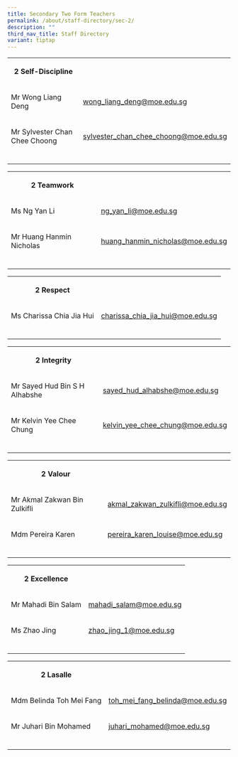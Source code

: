 ```yaml
---
title: Secondary Two Form Teachers
permalink: /about/staff-directory/sec-2/
description: ""
third_nav_title: Staff Directory
variant: tiptap
---
```

<table style="minWidth: 50px">
<colgroup>
<col>
<col>
</colgroup>
<tbody>
<tr>
<th rowspan="1" colspan="1">
<p>2 Self-Discipline</p>
</th>
<th rowspan="1" colspan="1">
<p></p>
</th>
</tr>
<tr>
<td rowspan="1" colspan="1">
<p>Mr Wong Liang Deng</p>
</td>
<td rowspan="1" colspan="1">
<p><a href="mailto:wong_liang_deng@moe.edu.sg" rel="noopener nofollow" target="_blank">wong_liang_deng@moe.edu.sg</a>
</p>
</td>
</tr>
<tr>
<td rowspan="1" colspan="1">
<p>Mr Sylvester Chan Chee Choong</p>
</td>
<td rowspan="1" colspan="1">
<p><a href="mailto:sylvester_chan_chee_choong@moe.edu.sg" rel="noopener nofollow" target="_blank">sylvester_chan_chee_choong@moe.edu.sg</a>
</p>
</td>
</tr>
<tr>
<td rowspan="1" colspan="1">
<p></p>
</td>
<td rowspan="1" colspan="1">
<p></p>
</td>
</tr>
</tbody>
</table>
<table style="minWidth: 50px">
<colgroup>
<col>
<col>
</colgroup>
<tbody>
<tr>
<th rowspan="1" colspan="1">
<p>2 Teamwork</p>
</th>
<th rowspan="1" colspan="1">
<p></p>
</th>
</tr>
<tr>
<td rowspan="1" colspan="1">
<p>Ms Ng Yan Li</p>
</td>
<td rowspan="1" colspan="1">
<p><a href="mailto:ng_yan_li@moe.edu.sg" rel="noopener nofollow" target="_blank">ng_yan_li@moe.edu.sg</a>
</p>
</td>
</tr>
<tr>
<td rowspan="1" colspan="1">
<p>Mr Huang Hanmin Nicholas</p>
</td>
<td rowspan="1" colspan="1">
<p><a href="mailto:huang_hanmin_nicholas@moe.edu.sg" rel="noopener nofollow" target="_blank">huang_hanmin_nicholas@moe.edu.sg</a>
</p>
</td>
</tr>
<tr>
<td rowspan="1" colspan="1">
<p></p>
</td>
<td rowspan="1" colspan="1">
<p></p>
</td>
</tr>
</tbody>
</table>
<table style="minWidth: 50px">
<colgroup>
<col>
<col>
</colgroup>
<tbody>
<tr>
<th rowspan="1" colspan="1">
<p>2 Respect</p>
</th>
<th rowspan="1" colspan="1">
<p></p>
</th>
</tr>
<tr>
<td rowspan="1" colspan="1">
<p>Ms Charissa Chia Jia Hui</p>
</td>
<td rowspan="1" colspan="1">
<p><a href="mailto:charissa_chia_jia_hui@moe.edu.sg" rel="noopener nofollow" target="_blank">charissa_chia_jia_hui@moe.edu.sg</a>
</p>
</td>
</tr>
<tr>
<td rowspan="1" colspan="1">
<p></p>
</td>
<td rowspan="1" colspan="1">
<p></p>
</td>
</tr>
</tbody>
</table>
<table style="minWidth: 50px">
<colgroup>
<col>
<col>
</colgroup>
<tbody>
<tr>
<th rowspan="1" colspan="1">
<p>2 Integrity</p>
</th>
<th rowspan="1" colspan="1">
<p></p>
</th>
</tr>
<tr>
<td rowspan="1" colspan="1">
<p>Mr Sayed Hud Bin S H Alhabshe</p>
</td>
<td rowspan="1" colspan="1">
<p><a href="mailto:sayed_hud_alhabshe@moe.edu.sg" rel="noopener nofollow" target="_blank">sayed_hud_alhabshe@moe.edu.sg</a>
</p>
</td>
</tr>
<tr>
<td rowspan="1" colspan="1">
<p>Mr Kelvin Yee Chee Chung</p>
</td>
<td rowspan="1" colspan="1">
<p><a href="mailto:kelvin_yee_chee_chung@moe.edu.sg" rel="noopener nofollow" target="_blank">kelvin_yee_chee_chung@moe.edu.sg</a>
</p>
</td>
</tr>
<tr>
<td rowspan="1" colspan="1">
<p></p>
</td>
<td rowspan="1" colspan="1">
<p></p>
</td>
</tr>
</tbody>
</table>
<table style="minWidth: 50px">
<colgroup>
<col>
<col>
</colgroup>
<tbody>
<tr>
<th rowspan="1" colspan="1">
<p>2 Valour</p>
</th>
<th rowspan="1" colspan="1">
<p></p>
</th>
</tr>
<tr>
<td rowspan="1" colspan="1">
<p>Mr Akmal Zakwan Bin Zulkifli</p>
</td>
<td rowspan="1" colspan="1">
<p><a href="mailto:akmal_zakwan_zulkifli@moe.edu.sg" rel="noopener nofollow" target="_blank">akmal_zakwan_zulkifli@moe.edu.sg</a>
</p>
</td>
</tr>
<tr>
<td rowspan="1" colspan="1">
<p>Mdm Pereira Karen</p>
</td>
<td rowspan="1" colspan="1">
<p><a href="mailto:pereira_karen_louise@moe.edu.sg" rel="noopener nofollow" target="_blank">pereira_karen_louise@moe.edu.sg</a>
</p>
</td>
</tr>
<tr>
<td rowspan="1" colspan="1">
<p></p>
</td>
<td rowspan="1" colspan="1">
<p></p>
</td>
</tr>
</tbody>
</table>
<table style="minWidth: 50px">
<colgroup>
<col>
<col>
</colgroup>
<tbody>
<tr>
<th rowspan="1" colspan="1">
<p>2 Excellence</p>
</th>
<th rowspan="1" colspan="1">
<p></p>
</th>
</tr>
<tr>
<td rowspan="1" colspan="1">
<p>Mr Mahadi Bin Salam</p>
</td>
<td rowspan="1" colspan="1">
<p><a href="mailto:mahadi_salam@moe.edu.sg" rel="noopener nofollow" target="_blank">mahadi_salam@moe.edu.sg</a>
</p>
</td>
</tr>
<tr>
<td rowspan="1" colspan="1">
<p>Ms Zhao Jing</p>
</td>
<td rowspan="1" colspan="1">
<p><a href="mailto:zhao_jing_1@moe.edu.sg" rel="noopener nofollow" target="_blank">zhao_jing_1@moe.edu.sg</a>
</p>
</td>
</tr>
<tr>
<td rowspan="1" colspan="1">
<p></p>
</td>
<td rowspan="1" colspan="1">
<p></p>
</td>
</tr>
</tbody>
</table>
<table style="minWidth: 50px">
<colgroup>
<col>
<col>
</colgroup>
<tbody>
<tr>
<th rowspan="1" colspan="1">
<p>2 Lasalle</p>
</th>
<th rowspan="1" colspan="1">
<p></p>
</th>
</tr>
<tr>
<td rowspan="1" colspan="1">
<p>Mdm Belinda Toh Mei Fang</p>
</td>
<td rowspan="1" colspan="1">
<p><a href="mailto:toh_mei_fang_belinda@moe.edu.sg" rel="noopener nofollow" target="_blank">toh_mei_fang_belinda@moe.edu.sg</a>
</p>
</td>
</tr>
<tr>
<td rowspan="1" colspan="1">
<p>Mr Juhari Bin Mohamed</p>
</td>
<td rowspan="1" colspan="1">
<p><a href="mailto:juhari_mohamed@moe.edu.sg" rel="noopener nofollow" target="_blank">juhari_mohamed@moe.edu.sg</a>
</p>
</td>
</tr>
<tr>
<td rowspan="1" colspan="1">
<p></p>
</td>
<td rowspan="1" colspan="1">
<p></p>
</td>
</tr>
</tbody>
</table>
<p></p>